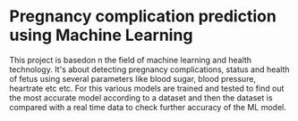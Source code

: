 # Pregnancy complication prediction using Machine Learning
 This project is basedon n the field of machine learning and health technology. It's about detecting pregnancy complications, status and health of fetus using several parameters like blood sugar, blood pressure, heartrate etc etc. For this various models are trained and tested to find out the most accurate model according to a dataset and then the dataset is compared with a real time data to check further accuracy of the ML model.
